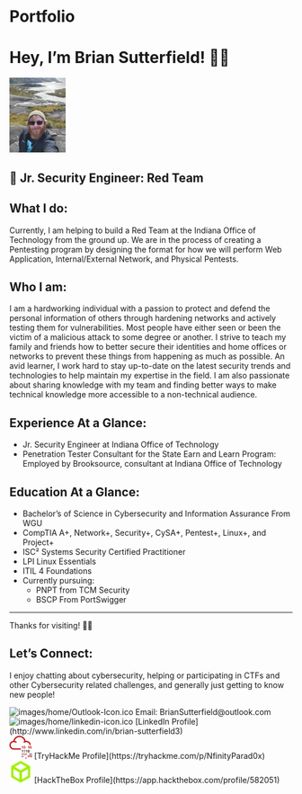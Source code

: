 # Portfolio

# Hey, I’m Brian Sutterfield! 👋🏻

<img src="images/home/trip-pic.jpg" width="100px" />

## 🔴 Jr. Security Engineer: Red Team

## What I do:

Currently, I am helping to build a Red Team at the Indiana Office of Technology from the ground up. We are in the process of creating a Pentesting program by designing the format for how we will perform Web Application, Internal/External Network, and Physical Pentests.

## Who I am:

I am a hardworking individual with a passion to protect and defend the personal information of others through hardening networks and actively testing them for vulnerabilities. Most people have either seen or been the victim of a malicious attack to some degree or another. I strive to teach my family and friends how to better secure their identities and home offices or networks to prevent these things from happening as much as possible. An avid learner, I work hard to stay up-to-date on the latest security trends and technologies to help maintain my expertise in the field. I am also passionate about sharing knowledge with my team and finding better ways to make technical knowledge more accessible to a non-technical audience.

## Experience At a Glance:

* Jr. Security Engineer at Indiana Office of Technology
* Penetration Tester Consultant for the State Earn and Learn Program: Employed by Brooksource, consultant at Indiana Office of Technology

## Education At a Glance:

- Bachelor’s of Science in Cybersecurity and Information Assurance From WGU
- CompTIA A+, Network+, Security+, CySA+, Pentest+, Linux+, and Project+
- ISC² Systems Security Certified Practitioner
- LPI Linux Essentials
- ITIL 4 Foundations
- Currently pursuing:
    - PNPT from TCM Security
    - BSCP From PortSwigger

---

Thanks for visiting! 🙏🏻

## Let’s Connect:

I enjoy chatting about cybersecurity, helping or participating in CTFs and other Cybersecurity related challenges, and generally just getting to know new people!

<aside>
<img src="images/home/Outlook-Icon.ico" alt="images/home/Outlook-Icon.ico" width="40px" /> Email: BrianSutterfield@outlook.com

</aside>

<aside>
<img src="images/home/linkedin-icon.ico" alt="images/home/linkedin-icon.ico" width="40px" />
[LinkedIn Profile](http://www.linkedin.com/in/brian-sutterfield3)

</aside>

<aside>
<img src="images/home/THM-Base-Icon.svg" alt="images/home/THM-Base-Icon.svg" width="40px" />
[TryHackMe Profile](https://tryhackme.com/p/NfinityParad0x)

</aside>

<aside>
<img src="images/home/hack-the-box-base-icon.png" alt="images/home/hack-the-box-base-icon.png" width="40px" />
[HackTheBox Profile](https://app.hackthebox.com/profile/582051)

</aside>
